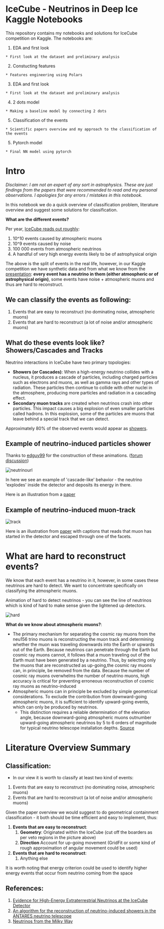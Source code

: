 # IceCube - Neutrinos in Deep Ice Kaggle Notebooks
This repository contains my notebooks and solutions for IceCube competition on Kaggle.
The notebooks are:
  1. EDA and first look
  
    * First look at the dataset and preliminary analysis
  2. Constucting features
  
    * Features engineering using Polars
  
  3. EDA and first look
  
    * First look at the dataset and preliminary analysis
  4. 2 dots model
  
    * Making a baseline model by connecting 2 dots
  5. Classification of the events
  
    * Scientific papers overview and my approach to the classification of the events

  5. Pytorch model
  
    * Final NN model using pytorch


# Intro

*Disclaimer: I am not an expert of any sort in astrophysics. These are just findings from the papers that were recommended to read and my personal observations. I apologies for any errors / mistakes in this notebook.*


In this notebook we do a quick overview of classification problem, literature overview and suggest some solutions for classification.


**What are the different events?**

Per year, [IceCube reads out roughly](https://storage.googleapis.com/kaggle-forum-message-attachments/1958559/18618/kaggle_webinar_small.pdf):
   1. 10^10 events caused by atmospheric muons
   2. 10^9 events caused by noise
   3. 100 000 events from atmospheric neutrinos
   4. A handful of very high energy events likely to be of astrophysical origin
   
   
   
The above is the split of events in the real life, however, in our Kaggle competition we have synthetic data and from what we know from the [presentation](https://storage.googleapis.com/kaggle-forum-message-attachments/1958559/18618/kaggle_webinar_small.pdf): **every event has a neutrino in them (either atmospheric or of astrophysical origin)**, some events have noise + atmospheric muons and thus are hard to reconstruct.

## We can classify the events as following:

1. Events that are easy to reconstruct (no dominating noise, atmospheric muons)
2. Events that are hard to reconstruct (a lot of noise and/or atmospheric muons)



## What do these events look like? Showers/Cascades and Tracks

Neutrino interactions in IceCube have two primary topologies:

* **Showers (or Cascades)**: When a high-energy neutrino collides with a nucleus, it produces a cascade of particles, including charged particles such as electrons and muons, as well as gamma rays and other types of radiation. These particles then continue to collide with other nuclei in the atmosphere, producing more particles and radiation in a cascading effect.
* **Secondary muon tracks**  are created when neutrinos crash into other particles. This impact causes a big explosion of even smaller particles called hadrons. In this explosion, some of the particles are muons that leave behind a special track that we can detect.

Approximately 80% of the observed events would appear as [showers](https://arxiv.org/pdf/1311.5238.pdf).


## Example of neutrino-induced particles shower

Thanks to [edguy99](https://www.kaggle.com/edguy99) for the construction of these animations. ([forum discussion](https://www.kaggle.com/competitions/icecube-neutrinos-in-deep-ice/discussion/388858))

![neutrinourl](https://www.googleapis.com/download/storage/v1/b/kaggle-forum-message-attachments/o/inbox%2F67794%2F7aae4ef747964f42d82a331d8d64040a%2Fevent_333339210.gif?generation=1676956714333381&alt=media)


In here we see an example of 'cascade-like' behavior - the neutrino 'explodes' inside the detector and deposits its energy in there.

Here is an illustration from a [paper](https://arxiv.org/pdf/1311.4767.pdf)


## Example of neutrino-induced muon-track


![track](https://www.googleapis.com/download/storage/v1/b/kaggle-forum-message-attachments/o/inbox%2F67794%2F0a0ddfd0fdf99900db06e390ad97c547%2Fevent_509612375.gif?generation=1676956257096545&alt=media)

Here is an illustration from [paper](https://arxiv.org/pdf/1311.4767.pdf) with captions that reads that muon has started in the detector and escaped through one of the facets.



# What are hard to reconstruct events?

We know that each event has a neutrino in it, however, in some cases these neutrinos are hard to detect. We want to concentrate specifically on classifying the atmospheric muons.


Animation of hard to detect neutrinos - you can see the line of neutrinos which is kind of hard to make sense given the lightened up detectors.

![hard](https://www.googleapis.com/download/storage/v1/b/kaggle-forum-message-attachments/o/inbox%2F67794%2F9f74c0fcb517044e9cb0314b262e8e88%2Fevent_2325.gif?generation=1677796378563907&alt=media)





**What do we know about atmospheric muons?**:
   * The primary mechanism for separating the cosmic ray muons from the neu156 trino muons is reconstructing the muon track and determining whether the muon was traveling downwards into the Earth or upwards out of the Earth. Because neutrinos can penetrate through the Earth but cosmic ray muons cannot, it follows that a muon traveling out of the Earth must have been generated by a neutrino. Thus, by selecting only the muons that are reconstructed as up-going,the cosmic ray muons can, in principle, be removed from the data. Because the number of cosmic ray muons overwhelms the number of neutrino muons, high accuracy is critical for preventing erroneous reconstruction of cosmic ray muons as neutrino-induced
   * Atmospheric muons can in principle be excluded by simple geometrical considerations. To exclude the contribution from downward-going atmospheric muons, it is sufficient to identify upward-going events, which can only be produced by neutrinos.
       * This distinction requires a reliable determination of the elevation angle, because downward-going atmospheric muons outnumber upward-going atmospheric neutrinos by 5 to 6 orders of magnitude for typical neutrino telescope installation depths. [Source](https://arxiv.org/abs/1105.4116)
       
       
# Literature Overview Summary

## Classification:
* In our view it is worth to classify at least two kind of events:

1. Events that are easy to reconstruct (no dominating noise, atmospheric muons)
2. Events that are hard to reconstruct (a lot of noise and/or atmospheric muons)


Given the paper overview we would suggest to do geometrical containment classification - it both should be time efficient and easy to implement, thus:

1. **Events that are easy to reconstruct**:
    1. **Geometry**: Originated within the IceCube (cut off the boarders as per veto regions in the picture above)
    2. **Direction** Account for up-going movement (GridFit or some kind of rough approximation of angular movement could be used)
2. **Events that are hard to reconstruct**:
    1. Anything else
    
 
 
It is worth noting that energy criterion could be used to identify higher energy events that occur from neutrino coming from the space



## References:
1. [Evidence for High-Energy Extraterrestrial Neutrinos at the IceCube Detector](https://arxiv.org/pdf/1311.5238.pdf)
2. [An algorithm for the reconstruction of neutrino-induced showers in the ANTARES neutrino telescope](https://arxiv.org/abs/1708.03649)
3. [Neutrinos from the Milky Way](https://www.nikhef.nl/pub/services/biblio/theses_pdf/thesis_EL_Visser.pdf)
